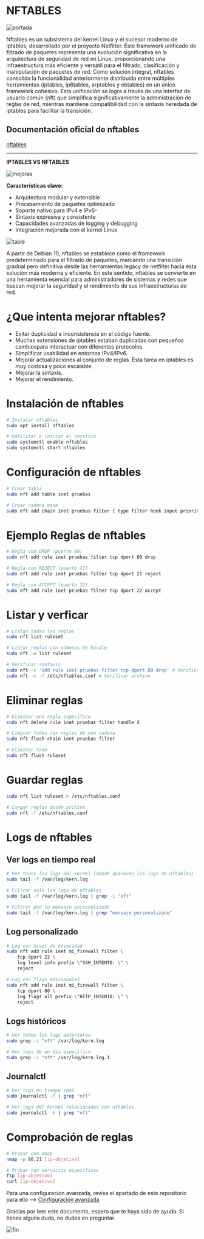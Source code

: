 # NFTABLES
![portada](image-1.png)

Nftables es un subsistema del kernel Linux y el sucesor moderno de iptables, desarrollado por el proyecto Netfilter. Este framework unificado de filtrado de paquetes representa una evolución significativa en la arquitectura de seguridad de red en Linux, proporcionando una infraestructura más eficiente y versátil para el filtrado, clasificación y manipulación de paquetes de red.
Como solución integral, nftables consolida la funcionalidad anteriormente distribuida entre múltiples herramientas (iptables, ip6tables, arptables y ebtables) en un único framework cohesivo. Esta unificación se logra a través de una interfaz de usuario común (nft) que simplifica significativamente la administración de reglas de red, mientras mantiene compatibilidad con la sintaxis heredada de iptables para facilitar la transición.



## Documentación oficial de nftables

 [nftables](https://wiki.nftables.org/wiki-nftables/index.php/Main_Page)

---

**IPTABLES VS NFTABLES**

![mejoras](image-2.png)

**Características clave:**
-  Arquitectura modular y extensible
-  Procesamiento de paquetes optimizado
-  Soporte nativo para IPv4 e IPv6- 
-  Sintaxis expresiva y consistente
-  Capacidades avanzadas de logging y debugging
-  Integración mejorada con el kernel Linux

![table](image.png)

A partir de Debian 10, nftables se establece como el framework predeterminado para el filtrado de paquetes, marcando una transición gradual pero definitiva desde las herramientas legacy de netfilter hacia esta solución más moderna y eficiente. En este sentido, nftables se convierte en una herramienta esencial para administradores de sistemas y redes que buscan mejorar la seguridad y el rendimiento de sus infraestructuras de red.

# ¿Que intenta mejorar nftables?

- Evitar duplicidad e inconsistencia en el código fuente.
- Muchas extensiones de iptables estaban duplicadas con pequeños cambiospara interactuar con diferentes protocolos.
- Simplificar usabilidad en entornos IPv4/IPv6.
- Mejorar actualizaciones al conjunto de reglas. Esta tarea en iptables es muy costosa y poco escalable.
- Mejorar la sintaxis.
- Mejorar el rendimiento.


# Instalación de nftables

```bash
# Instalar nftables
sudo apt install nftables

# Habilitar e iniciar el servicio
sudo systemctl enable nftables
sudo systemctl start nftables
```

# Configuración de nftables

```bash
# Crear tabla
sudo nft add table inet pruebas

# Crear cadena base
sudo nft add chain inet pruebas filter { type filter hook input priority 0 \; }
```

# Ejemplo Reglas de nftables

```bash
# Regla con DROP (puerto 80)
sudo nft add rule inet pruebas filter tcp dport 80 drop

# Regla con REJECT (puerto 21)
sudo nft add rule inet pruebas filter tcp dport 21 reject

# Regla con ACCEPT (puerto 22)
sudo nft add rule inet pruebas filter tcp dport 22 accept
```

# Listar y verficar

```bash
# Listar todas las reglas
sudo nft list ruleset

# Listar reglas con números de handle
sudo nft -a list ruleset

# Verificar sintaxis
sudo nft -c 'add rule inet pruebas filter tcp dport 80 drop' # Verificar regla
sudo nft -c -f /etc/nftables.conf # Verificar archivo
```

# Eliminar reglas

```bash
# Eliminar una regla específica
sudo nft delete rule inet pruebas filter handle X

# Limpiar todas las reglas de una cadena
sudo nft flush chain inet pruebas filter

# Eliminar todo
sudo nft flush ruleset
```

# Guardar reglas

```bash
sudo nft list ruleset > /etc/nftables.conf

# Cargar reglas desde archivo
sudo nft -f /etc/nftables.conf
```
# Logs de nftables

## Ver logs en tiempo real

```bash
# Ver todos los logs del kernel (donde aparecen los logs de nftables)
sudo tail -f /var/log/kern.log

# Filtrar solo los logs de nftables
sudo tail -f /var/log/kern.log | grep -i "nft"

# Filtrar por tu mensaje personalizado
sudo tail -f /var/log/kern.log | grep "mensaje_personalizado"

```

## Log personalizado

```bash
# Log con nivel de prioridad
sudo nft add rule inet mi_firewall filter \
    tcp dport 22 \
    log level info prefix \"SSH_INTENTO: \" \
    reject

# Log con flags adicionales
sudo nft add rule inet mi_firewall filter \
    tcp dport 80 \
    log flags all prefix \"HTTP_INTENTO: \" \
    reject
```
## Logs históricos

```bash
# Ver todos los logs anteriores
sudo grep -i "nft" /var/log/kern.log

# Ver logs de un día específico
sudo grep -i "nft" /var/log/kern.log.1
```
## Journalctl

```bash
# Ver logs en tiempo real
sudo journalctl -f | grep "nft"

# Ver logs del kernel relacionados con nftables
sudo journalctl -k | grep "nft"
```


# Comprobación de reglas

```bash
# Probar con nmap
nmap -p 80,21 [ip-objetivo]

# Probar con servicios específicos
ftp [ip-objetivo]
curl [ip-objetivo]
```

Para una configuracion avanzada, revisa el apartado de este repositorio para ello --> [Configuración avanzada](configuracion-avanzada.md)


Gracias por leer este documento, espero que te haya sido de ayuda. Si tienes alguna duda, no dudes en preguntar.


![fin](image-3.png)